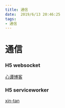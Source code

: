 ```yaml
---
title: 通信
date:  2019/6/13 20:46:25
tags: 
- 通信
---
```


# 通信

### H5 websocket

[心谭博客](https://xin-tan.com/passages/2018-08-19-websocket-group-chat/#_1-%E6%A6%82%E8%BF%B0)

### H5 serviceworker

[xin-tan](https://xin-tan.com/passages/2019-04-02-pwa-service-worker/#%E8%83%8C%E6%99%AF%E4%BB%8B%E7%BB%8D)

